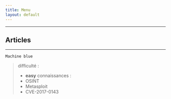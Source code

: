 ```yaml
---
title: Menu
layout: default
---
```

---
## Articles
---

```shell
Machine blue
```
> difficulté : 
> - **easy**
>connaissances :
> - OSINT
> - Metasploit
> - CVE-2017-0143

